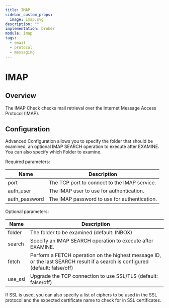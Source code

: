 ```yaml
---
title: IMAP
sidebar_custom_props:
  image: imap.svg
description: ""
implementation: broker
module: imap
tags:
  - email
  - protocol
  - messaging
---
```


# IMAP

## Overview

The IMAP Check checks mail retrieval over the Internet Message Access Protocol (IMAP).

## Configuration

Advanced Configuration allows you to specify the folder that should be examined, an optional IMAP SEARCH operation to execute after EXAMINE. You can also specify which Folder to examine.

Required parameters:

| Name          | Description                                  |
| ------------- | -------------------------------------------- |
| port          | The TCP port to connect to the IMAP service. |
| auth_user     | The IMAP user to use for authentication.     |
| auth_password | The IMAP password to use for authentication. |

Optional parameters:

| Name    | Description                                                                                                                   |
| ------- | ----------------------------------------------------------------------------------------------------------------------------- |
| folder  | The folder to be examined (default: INBOX)                                                                                    |
| search  | Specify an IMAP SEARCH operation to execute after EXAMINE.                                                                    |
| fetch   | Perform a FETCH operation on the highest message ID, or the last SEARCH result if a search is configured (default: false/off) |
| use_ssl | Upgrade the TCP connection to use SSL/TLS (default: false/off)                                                                |

If SSL is used, you can also specify a list of ciphers to be used in the SSL protocol and the expected certificate name to check for in SSL certificates.
